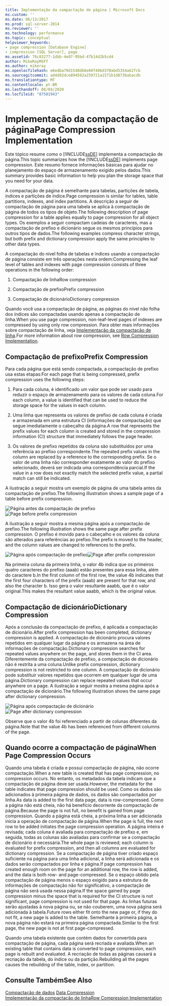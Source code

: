 ```yaml
---
title: Implementação da compactação de página | Microsoft Docs
ms.custom: ''
ms.date: 06/13/2017
ms.prod: sql-server-2014
ms.reviewer: ''
ms.technology: performance
ms.topic: conceptual
helpviewer_keywords:
- page compression [Database Engine]
- compression [SQL Server], page
ms.assetid: 78c83277-1dbb-4e07-95bd-47b14d2b5cd4
author: MikeRayMSFT
ms.author: mikeray
ms.openlocfilehash: e6edba79d1548d68e60f406d370abd5354a62fcb
ms.sourcegitcommit: ad4d92dce894592a259721a1571b1d8736abacdb
ms.translationtype: MT
ms.contentlocale: pt-BR
ms.lasthandoff: 08/04/2020
ms.locfileid: "87581943"
---
```

# <a name="page-compression-implementation"></a><span data-ttu-id="4c2b7-102">Implementação da compactação de página</span><span class="sxs-lookup"><span data-stu-id="4c2b7-102">Page Compression Implementation</span></span>
  <span data-ttu-id="4c2b7-103">Este tópico resume como o [!INCLUDE[ssDE](../../includes/ssde-md.md)] implementa a compactação de página.</span><span class="sxs-lookup"><span data-stu-id="4c2b7-103">This topic summarizes how the [!INCLUDE[ssDE](../../includes/ssde-md.md)] implements page compression.</span></span> <span data-ttu-id="4c2b7-104">Este resumo fornece informações básicas para ajudar no planejamento do espaço de armazenamento exigido pelos dados.</span><span class="sxs-lookup"><span data-stu-id="4c2b7-104">This summary provides basic information to help you plan the storage space that you need for your data.</span></span>  
  
 <span data-ttu-id="4c2b7-105">A compactação de página é semelhante para tabelas, partições de tabela, índices e partições de índice.</span><span class="sxs-lookup"><span data-stu-id="4c2b7-105">Page compression is similar for tables, table partitions, indexes, and index partitions.</span></span> <span data-ttu-id="4c2b7-106">A descrição a seguir de compactação de página para uma tabela se aplica à compactação de página de todos os tipos de objeto.</span><span class="sxs-lookup"><span data-stu-id="4c2b7-106">The following description of page compression for a table applies equally to page compression for all object types.</span></span> <span data-ttu-id="4c2b7-107">Os exemplos a seguir compactam cadeias de caracteres, mas a compactação de prefixo e dicionário segue os mesmos princípios para outros tipos de dados.</span><span class="sxs-lookup"><span data-stu-id="4c2b7-107">The following examples compress character strings, but both prefix and dictionary compression apply the same principles to other data types.</span></span>  
  
 <span data-ttu-id="4c2b7-108">A compactação do nível folha de tabelas e índices usando a compactação de página consiste em três operações nesta ordem:</span><span class="sxs-lookup"><span data-stu-id="4c2b7-108">Compressing the leaf level of tables and indexes with page compression consists of three operations in the following order:</span></span>  
  
1.  <span data-ttu-id="4c2b7-109">Compactação de linha</span><span class="sxs-lookup"><span data-stu-id="4c2b7-109">Row compression</span></span>  
  
2.  <span data-ttu-id="4c2b7-110">Compactação de prefixo</span><span class="sxs-lookup"><span data-stu-id="4c2b7-110">Prefix compression</span></span>  
  
3.  <span data-ttu-id="4c2b7-111">Compactação de dicionário</span><span class="sxs-lookup"><span data-stu-id="4c2b7-111">Dictionary compression</span></span>  
  
 <span data-ttu-id="4c2b7-112">Quando você usa a compactação de página, as páginas do nível não folha dos índices são compactadas usando apenas a compactação de linha.</span><span class="sxs-lookup"><span data-stu-id="4c2b7-112">When you use page compression, non-leaf-level pages of indexes are compressed by using only row compression.</span></span> <span data-ttu-id="4c2b7-113">Para obter mais informações sobre compactação de linha, veja [Implementação da compactação de linha](../data-compression/row-compression-implementation.md).</span><span class="sxs-lookup"><span data-stu-id="4c2b7-113">For more information about row compression, see [Row Compression Implementation](../data-compression/row-compression-implementation.md).</span></span>  
  
## <a name="prefix-compression"></a><span data-ttu-id="4c2b7-114">Compactação de prefixo</span><span class="sxs-lookup"><span data-stu-id="4c2b7-114">Prefix Compression</span></span>  
 <span data-ttu-id="4c2b7-115">Para cada página que está sendo compactada, a compactação de prefixo usa estas etapas:</span><span class="sxs-lookup"><span data-stu-id="4c2b7-115">For each page that is being compressed, prefix compression uses the following steps:</span></span>  
  
1.  <span data-ttu-id="4c2b7-116">Para cada coluna, é identificado um valor que pode ser usado para reduzir o espaço de armazenamento para os valores de cada coluna.</span><span class="sxs-lookup"><span data-stu-id="4c2b7-116">For each column, a value is identified that can be used to reduce the storage space for the values in each column.</span></span>  
  
2.  <span data-ttu-id="4c2b7-117">Uma linha que representa os valores de prefixo de cada coluna é criada e armazenada em uma estrutura CI (informações de compactação) que segue imediatamente o cabeçalho da página.</span><span class="sxs-lookup"><span data-stu-id="4c2b7-117">A row that represents the prefix values for each column is created and stored in the compression information (CI) structure that immediately follows the page header.</span></span>  
  
3.  <span data-ttu-id="4c2b7-118">Os valores de prefixo repetidos da coluna são substituídos por uma referência ao prefixo correspondente.</span><span class="sxs-lookup"><span data-stu-id="4c2b7-118">The repeated prefix values in the column are replaced by a reference to the corresponding prefix.</span></span> <span data-ttu-id="4c2b7-119">Se o valor de uma linha não corresponder exatamente ao valor do prefixo selecionado, deverá ser indicada uma correspondência parcial.</span><span class="sxs-lookup"><span data-stu-id="4c2b7-119">If the value in a row does not exactly match the selected prefix value, a partial match can still be indicated.</span></span>  
  
 <span data-ttu-id="4c2b7-120">A ilustração a seguir mostra um exemplo de página de uma tabela antes da compactação de prefixo.</span><span class="sxs-lookup"><span data-stu-id="4c2b7-120">The following illustration shows a sample page of a table before prefix compression.</span></span>  
  
 <span data-ttu-id="4c2b7-121">![Página antes da compactação de prefixo](../media/skt-tblcompression1c.gif "Página antes da compactação de prefixo")</span><span class="sxs-lookup"><span data-stu-id="4c2b7-121">![Page before prefix compression](../media/skt-tblcompression1c.gif "Page before prefix compression")</span></span>  
  
 <span data-ttu-id="4c2b7-122">A ilustração a seguir mostra a mesma página após a compactação de prefixo.</span><span class="sxs-lookup"><span data-stu-id="4c2b7-122">The following illustration shows the same page after prefix compression.</span></span> <span data-ttu-id="4c2b7-123">O prefixo é movido para o cabeçalho e os valores da coluna são alterados para referências ao prefixo.</span><span class="sxs-lookup"><span data-stu-id="4c2b7-123">The prefix is moved to the header, and the column values are changed to references to the prefix.</span></span>  
  
 <span data-ttu-id="4c2b7-124">![Página após compactação de prefixo](../media/tblcompression2.gif "Página após compactação de prefixo")</span><span class="sxs-lookup"><span data-stu-id="4c2b7-124">![Page after prefix compression](../media/tblcompression2.gif "Page after prefix compression")</span></span>  
  
 <span data-ttu-id="4c2b7-125">Na primeira coluna da primeira linha, o valor 4b indica que os primeiros quatro caracteres do prefixo (aaab) estão presentes para essa linha, além do caractere b.</span><span class="sxs-lookup"><span data-stu-id="4c2b7-125">In the first column of the first row, the value 4b indicates that the first four characters of the prefix (aaab) are present for that row, and also the character b.</span></span> <span data-ttu-id="4c2b7-126">Isso gera o valor resultante aaabb, que é o valor original.</span><span class="sxs-lookup"><span data-stu-id="4c2b7-126">This makes the resultant value aaabb, which is the original value.</span></span>  
  
## <a name="dictionary-compression"></a><span data-ttu-id="4c2b7-127">Compactação de dicionário</span><span class="sxs-lookup"><span data-stu-id="4c2b7-127">Dictionary Compression</span></span>  
 <span data-ttu-id="4c2b7-128">Após a conclusão da compactação de prefixo, é aplicada a compactação de dicionário.</span><span class="sxs-lookup"><span data-stu-id="4c2b7-128">After prefix compression has been completed, dictionary compression is applied.</span></span> <span data-ttu-id="4c2b7-129">A compactação de dicionário procura valores repetidos em qualquer lugar da página e os armazena na área de informações de compactação.</span><span class="sxs-lookup"><span data-stu-id="4c2b7-129">Dictionary compression searches for repeated values anywhere on the page, and stores them in the CI area.</span></span> <span data-ttu-id="4c2b7-130">Diferentemente da compactação de prefixo, a compactação de dicionário não é restrita a uma coluna.</span><span class="sxs-lookup"><span data-stu-id="4c2b7-130">Unlike prefix compression, dictionary compression is not restricted to one column.</span></span> <span data-ttu-id="4c2b7-131">A compactação de dicionário pode substituir valores repetidos que ocorrem em qualquer lugar de uma página.</span><span class="sxs-lookup"><span data-stu-id="4c2b7-131">Dictionary compression can replace repeated values that occur anywhere on a page.</span></span> <span data-ttu-id="4c2b7-132">A ilustração a seguir mostra a mesma página após a compactação de dicionário.</span><span class="sxs-lookup"><span data-stu-id="4c2b7-132">The following illustration shows the same page after dictionary compression.</span></span>  
  
 <span data-ttu-id="4c2b7-133">![Página após compactação de dicionário](../media/tblcompression3.gif "Página após compactação de dicionário")</span><span class="sxs-lookup"><span data-stu-id="4c2b7-133">![Page after dictionary compression](../media/tblcompression3.gif "Page after dictionary compression")</span></span>  
  
 <span data-ttu-id="4c2b7-134">Observe que o valor 4b foi referenciado a partir de colunas diferentes da página.</span><span class="sxs-lookup"><span data-stu-id="4c2b7-134">Note that the value 4b has been referenced from different columns of the page.</span></span>  
  
## <a name="when-page-compression-occurs"></a><span data-ttu-id="4c2b7-135">Quando ocorre a compactação de página</span><span class="sxs-lookup"><span data-stu-id="4c2b7-135">When Page Compression Occurs</span></span>  
 <span data-ttu-id="4c2b7-136">Quando uma tabela é criada e possui compactação de página, não ocorre compactação.</span><span class="sxs-lookup"><span data-stu-id="4c2b7-136">When a new table is created that has page compression, no compression occurs.</span></span> <span data-ttu-id="4c2b7-137">No entanto, os metadados da tabela indicam que a compactação de página deve ser usada.</span><span class="sxs-lookup"><span data-stu-id="4c2b7-137">However, the metadata for the table indicates that page compression should be used.</span></span> <span data-ttu-id="4c2b7-138">Como os dados são adicionados à primeira página de dados, os dados são compactados por linha.</span><span class="sxs-lookup"><span data-stu-id="4c2b7-138">As data is added to the first data page, data is row-compressed.</span></span> <span data-ttu-id="4c2b7-139">Como a página não está cheia, não há benefício decorrente da compactação de página.</span><span class="sxs-lookup"><span data-stu-id="4c2b7-139">Because the page is not full, no benefit is gained from page compression.</span></span> <span data-ttu-id="4c2b7-140">Quando a página está cheia, a próxima linha a ser adicionada inicia a operação de compactação de página.</span><span class="sxs-lookup"><span data-stu-id="4c2b7-140">When the page is full, the next row to be added initiates the page compression operation.</span></span> <span data-ttu-id="4c2b7-141">A página inteira é revisada; cada coluna é avaliada para compactação de prefixo e, em seguida, todas as colunas são avaliadas para confirmar se a compactação de dicionário é necessária.</span><span class="sxs-lookup"><span data-stu-id="4c2b7-141">The whole page is reviewed; each column is evaluated for prefix compression, and then all columns are evaluated for dictionary compression.</span></span> <span data-ttu-id="4c2b7-142">Se a compactação de página tiver criado espaço suficiente na página para uma linha adicional, a linha será adicionada e os dados serão compactados por linha e página.</span><span class="sxs-lookup"><span data-stu-id="4c2b7-142">If page compression has created enough room on the page for an additional row, the row is added, and the data is both row- and page-compressed.</span></span> <span data-ttu-id="4c2b7-143">Se o espaço obtido pela compactação de página menos o espaço exigido para a estrutura de informações de compactação não for significativo, a compactação de página não será usada nessa página.</span><span class="sxs-lookup"><span data-stu-id="4c2b7-143">If the space gained by page compression minus the space that is required for the CI structure is not significant, page compression is not used for that page.</span></span> <span data-ttu-id="4c2b7-144">As linhas futuras serão ajustadas à nova página ou, se não couberem, uma nova página será adicionada à tabela.</span><span class="sxs-lookup"><span data-stu-id="4c2b7-144">Future rows either fit onto the new page or, if they do not fit, a new page is added to the table.</span></span> <span data-ttu-id="4c2b7-145">Semelhante à primeira página, a nova página não estará na primeira página compactada.</span><span class="sxs-lookup"><span data-stu-id="4c2b7-145">Similar to the first page, the new page is not at first page-compressed.</span></span>  
  
 <span data-ttu-id="4c2b7-146">Quando uma tabela existente que contém dados for convertida para compactação de página, cada página será recriada e avaliada.</span><span class="sxs-lookup"><span data-stu-id="4c2b7-146">When an existing table that contains data is converted to page compression, each page is rebuilt and evaluated.</span></span> <span data-ttu-id="4c2b7-147">A recriação de todas as páginas causará a recriação da tabela, do índice ou da partição.</span><span class="sxs-lookup"><span data-stu-id="4c2b7-147">Rebuilding all the pages causes the rebuilding of the table, index, or partition.</span></span>  
  
## <a name="see-also"></a><span data-ttu-id="4c2b7-148">Consulte Também</span><span class="sxs-lookup"><span data-stu-id="4c2b7-148">See Also</span></span>  
 <span data-ttu-id="4c2b7-149">[Compactação de dados](data-compression.md) </span><span class="sxs-lookup"><span data-stu-id="4c2b7-149">[Data Compression](data-compression.md) </span></span>  
 [<span data-ttu-id="4c2b7-150">Implementação da compactação de linha</span><span class="sxs-lookup"><span data-stu-id="4c2b7-150">Row Compression Implementation</span></span>](row-compression-implementation.md)  
  
  
